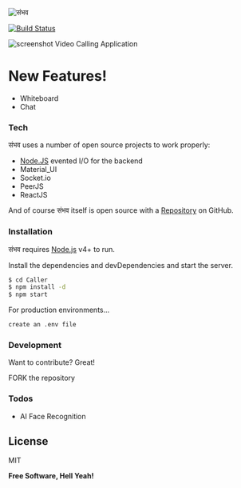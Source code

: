 ![संभव](https://fontmeme.com/permalink/210105/969ea6d61fc59fdf9fa681c5f4f56a23.png)


[![Build Status](https://travis-ci.org/joemccann/dillinger.svg?branch=master)](https://murmuring-mesa-21077.herokuapp.com/)

![screenshot](https://i.ibb.co/SNPMXh1/Screenshot-2021-01-06-200620.jpg)
Video Calling Application

# New Features!

  - Whiteboard
  - Chat

### Tech

संभव uses a number of open source projects to work properly:

* [Node.JS]  evented I/O for the backend
* Material_UI
* Socket.io
* PeerJS
* ReactJS

And of course संभव itself is open source with a [Repository] on GitHub.

### Installation

संभव  requires [Node.js](https://nodejs.org/) v4+ to run.

Install the dependencies and devDependencies and start the server.

```sh
$ cd Caller
$ npm install -d
$ npm start
```

For production environments...

```sh
create an .env file
```
### Development

Want to contribute? Great!

FORK the repository 

### Todos

 - AI Face Recognition

License
----

MIT

**Free Software, Hell Yeah!**

[//]: # (These are reference links used in the body of this note and get stripped out when the markdown processor does its job. There is no need to format nicely because it shouldn't be seen. Thanks SO - http://stackoverflow.com/questions/4823468/store-comments-in-markdown-syntax)

   [node.js]: <http://nodejs.org>
   [express]: <http://expressjs.com>
   [Repository]:<https://github.com/fantasy-08/CPLOVE>
